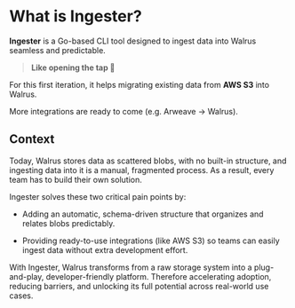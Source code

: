 # What is Ingester?

**Ingester** is a Go-based CLI tool designed to ingest data into Walrus seamless and predictable.

> **Like opening the tap 🚰**

For this first iteration, it helps migrating existing data from **AWS S3** into Walrus.

More integrations are ready to come (e.g. Arweave -> Walrus).

## Context

Today, Walrus stores data as scattered blobs, with no built-in structure, and ingesting data into it is a manual, fragmented process.
As a result, every team has to build their own solution.

Ingester solves these two critical pain points by:

- Adding an automatic, schema-driven structure that organizes and relates blobs predictably.

- Providing ready-to-use integrations (like AWS S3) so teams can easily ingest data without extra development effort.

With Ingester, Walrus transforms from a raw storage system into a plug-and-play, developer-friendly platform.
Therefore accelerating adoption, reducing barriers, and unlocking its full potential across real-world use cases.
